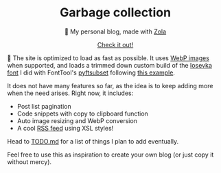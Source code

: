 <h1 align="center">Garbage collection</h1>

<p align="center">📝 My personal blog, made with <a href="https://www.getzola.org/">Zola</a></p>
<p align="center"><a href="https://blog.meneillos.com">Check it out!</a></p>


🏁 The site is optimized to load as fast as possible. It uses [WebP
images](https://developers.google.com/speed/webp) when supported, and loads a
trimmed down custom build of the [Iosevka font](https://typeof.net/Iosevka/) I
did with FontTool's
[pyftsubset](https://fonttools.readthedocs.io/en/latest/subset/) following [this
example](https://xeiaso.net/blog/iaso-fonts).

It does not have many features so far, as the idea is to keep adding more when
the need arises. Right now, it includes:

* Post list pagination
* Code snippets with copy to clipboard function
* Auto image resizing and WebP conversion
* A cool [RSS feed](https://blog.meneillos.com/atom.xml) using XSL styles!

Head to [TODO.md](TODO.md) for a list of things I plan to add eventually.

Feel free to use this as inspiration to create your own blog (or just copy it
without mercy).
